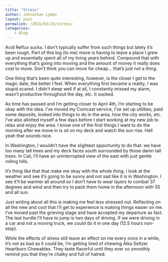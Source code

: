 ```yaml
---
title: "Stress"
author: Johnathan Lyman
layout: post
permalink: /2015/03/25/stress/
categories:
    - Blog
---
```


Acid Reflux sucks. I don’t typically suffer from such things but lately it’s been rough. Part of this big (to me) move is having to leave a place I grew up and essentially spent all of my living years behind. Compound that with everything that’s going into moving and the amount of money it really does cost to move. Don’t think you can move for cheap… that’s just not a thing.

One thing that’s been quite interesting, however, is the closer I get to the magic date, the better I feel. When everything first became a reality, I was stupid scared. I didn’t sleep well if at all, I constantly missed my alarm, wasn’t productive throughout the day, etc. It sucked.

As time has passed and I’m getting closer to April 4th, I’m starting to be okay with the idea. I’ve moved my Comcast service, I’ve set up utilities, paid some deposits, looked into things to do in the area, how the city works, etc. I’ve also allotted myself a few days before I start working at my new job to relax and enjoy the area. I know one of the first things I want to do the morning after we move in is sit on my deck and watch the sun rise. Hell yeah that sounds nice.

In Washington, I wouldn’t have the slightest opportunity to do that: we have too many tall trees and my deck faces south surrounded by those damn tall trees. In Cali, I’ll have an uninterrupted view of the east with just gentle rolling hills.

It’s thing like that that make me okay with the whole thing. I look at the weather and see it’s going to be sunny and not sad like it is in Washington. I see it’ll be warmer all around so I don’t have to wear layers to combat 37 degrees and wind and then try to pack them home in the afternoon with 55 and all sun.

Just writing about all this is making me feel less stressed out. Reflecting on all the new and cool that I’ll get to experience is making things easier on me. I’ve moved past the grieving stage and have accepted my departure as fact. The last hurdle I’ll have to jump is two days of driving. If we were driving in a car and not a moving truck, we could do it in one day (12.5 hours non-stop).

While the effects of stress still leave an effect on me every once in a while, it’s not as bad as it could be, I’m getting tired of chewing Alka Seltzer Heartburn Chewables. They taste flavorful until they ever so smoothly remind you that they’re chalky and full of hatred.

